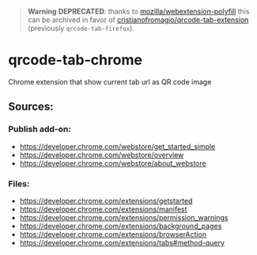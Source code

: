 > **Warning**
> **DEPRECATED**: thanks to [mozilla/webextension-polyfill](https://github.com/mozilla/webextension-polyfill) this can be archived in favor of [cristianofromagio/qrcode-tab-extension](https://github.com/cristianofromagio/qrcode-tab-extension) (previously `qrcode-tab-firefox`).

# qrcode-tab-chrome
Chrome extension that show current tab url as QR code image

## Sources:

### Publish add-on:
- https://developer.chrome.com/webstore/get_started_simple
- https://developer.chrome.com/webstore/overview
- https://developer.chrome.com/webstore/about_webstore

### Files:
- https://developer.chrome.com/extensions/getstarted
- https://developer.chrome.com/extensions/manifest
- https://developer.chrome.com/extensions/permission_warnings
- https://developer.chrome.com/extensions/background_pages
- https://developer.chrome.com/extensions/browserAction
- https://developer.chrome.com/extensions/tabs#method-query

